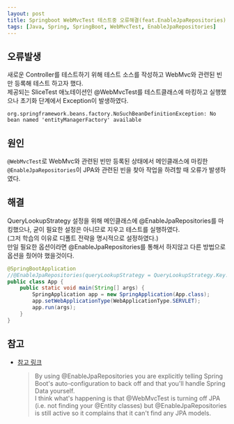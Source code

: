 ```yaml
---
layout: post
title: Springboot WebMvcTest 테스트중 오류해결(feat.EnableJpaRepositories)
tags: [Java, Spring, SpringBoot, WebMvcTest, EnableJpaRepositories]
---
```


## 오류발생
새로운 Controller를 테스트하기 위해 테스트 소스를 작성하고 WebMvc와 관련된 빈만 등록해 테스트 하고자 했다.  
제공되는 SliceTest 애노테이션인 @WebMvcTest를 테스트클래스에 마킹하고 실행했으나 초기화 단계에서 Exception이 발생하였다.  

`org.springframework.beans.factory.NoSuchBeanDefinitionException: No bean named 'entityManagerFactory' available`

## 원인
`@WebMvcTest`로 WebMvc와 관련된 빈만 등록된 상태에서 메인클래스에 마킹한 `@EnableJpaRepositories`이 JPA와 관련된 빈을 찾아 작업을 하려할 때 오류가 발생하였다.

## 해결
QueryLookupStrategy 설정을 위해 메인클래스에  @EnableJpaRepositories를 마킹했으나, 굳이 필요한 설정은 아니므로 지우고 테스트를 실행하였다.  
(그저 학습의 이유로 디폴트 전략을 명시적으로 설정하였다.)  
만일 필요한 옵션이라면  @EnableJpaRepositories를 통해서 하지않고 다른 방법으로 옵션을 줬어야 했을것이다.

```java
@SpringBootApplication
//@EnableJpaRepositories(queryLookupStrategy = QueryLookupStrategy.Key.CREATE_IF_NOT_FOUND)
public class App {
    public static void main(String[] args) {
        SpringApplication app = new SpringApplication(App.class);
        app.setWebApplicationType(WebApplicationType.SERVLET);
        app.run(args);
    }
}
```

## 참고
- [참고 링크](https://github.com/spring-projects/spring-boot/issues/6844)
  > By using @EnableJpaRepositories you are explicitly telling Spring Boot's auto-configuration to back off and that you'll handle Spring Data yourself.  
    I think what's happening is that @WebMvcTest is turning off JPA (i.e. not finding your @Entity classes) but @EnableJpaRepositories is still active so it complains that it can't find any JPA models.